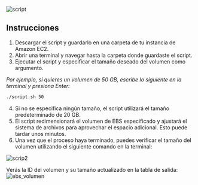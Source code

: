 ![script](https://user-images.githubusercontent.com/126183973/225883982-18978cde-07ae-4c8f-b980-fe1e08cc1256.png)

## **Instrucciones**
1. Descargar el script y guardarlo en una carpeta de tu instancia de Amazon EC2.
2. Abrir una terminal y navegar hasta la carpeta donde guardaste el script.
3. Ejecutar el script y especificar el tamaño deseado del volumen como argumento. 

_Por ejemplo, si quieres un volumen de 50 GB, escribe lo siguiente en la terminal y presiona Enter:_
```diff
./script.sh 50
```
4. Si no se especifica ningún tamaño, el script utilizará el tamaño predeterminado de 20 GB.
5. El script redimensionará el volumen de EBS especificado y ajustará el sistema de archivos para aprovechar el espacio adicional. Esto puede tardar unos minutos.
6. Una vez que el proceso haya terminado, puedes verificar el tamaño del volumen utilizando el siguiente comando en la terminal:

![scrip2](https://user-images.githubusercontent.com/126183973/225884204-5dff6288-f5c8-4fe4-9627-516f94cd7fd7.png)

Verás la ID del volumen y su tamaño actualizado en la tabla de salida:
![ebs_volumen](https://user-images.githubusercontent.com/126183973/225885155-9a275792-833e-423f-b69c-636fe72581a8.JPG)
